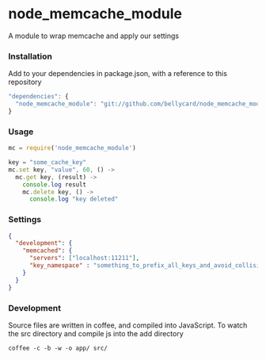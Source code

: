 node_memcache_module
==================

A module to wrap memcache and apply our settings

### Installation

Add to your dependencies in package.json, with a reference to this repository

```JAVASCRIPT
"dependencies": {
  "node_memcache_module": "git://github.com/bellycard/node_memcache_module.git#v0.0.2"
}
```

### Usage

```JAVASCRIPT
mc = require('node_memcache_module')

key = "some_cache_key"
mc.set key, "value", 60, () ->
  mc.get key, (result) ->
    console.log result
    mc.delete key, () ->
      console.log "key deleted"
```

### Settings

```JSON
{
  "development": {
    "memcached": {
      "servers": ["localhost:11211"],
      "key_namespace" : "something_to_prefix_all_keys_and_avoid_collisions"
    }
  }
}
```

### Development

Source files are written in coffee, and compiled into JavaScript.  To watch the src directory and compile js into the add directory
```
coffee -c -b -w -o app/ src/
```

